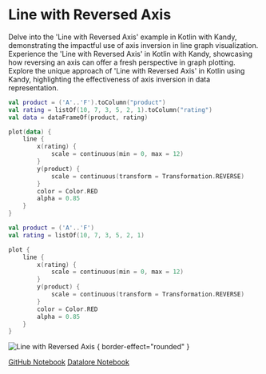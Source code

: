 # Line with Reversed Axis

<web-summary>
Delve into the 'Line with Reversed Axis' example in Kotlin with Kandy, demonstrating the impactful use of axis inversion in line graph visualization.
</web-summary>

<card-summary>
Experience the 'Line with Reversed Axis' in Kotlin with Kandy, showcasing how reversing an axis can offer a fresh perspective in graph plotting.
</card-summary>

<link-summary>
Explore the unique approach of 'Line with Reversed Axis' in Kotlin using Kandy, highlighting the effectiveness of axis inversion in data representation.
</link-summary>

<!---IMPORT org.jetbrains.kotlinx.kandy.letsplot.samples.Lines-->

<!---FUN line_reversed_axis-->
<tabs>
<tab title="Dataframe">

```kotlin
val product = ('A'..'F').toColumn("product")
val rating = listOf(10, 7, 3, 5, 2, 1).toColumn("rating")
val data = dataFrameOf(product, rating)

plot(data) {
    line {
        x(rating) {
            scale = continuous(min = 0, max = 12)
        }
        y(product) {
            scale = continuous(transform = Transformation.REVERSE)
        }
        color = Color.RED
        alpha = 0.85
    }
}
```

</tab>
<tab title="Collections">

```kotlin
val product = ('A'..'F')
val rating = listOf(10, 7, 3, 5, 2, 1)

plot {
    line {
        x(rating) {
            scale = continuous(min = 0, max = 12)
        }
        y(product) {
            scale = continuous(transform = Transformation.REVERSE)
        }
        color = Color.RED
        alpha = 0.85
    }
}
```

</tab></tabs>
<!---END-->

![Line with Reversed Axis](line_reversed_axis.png) { border-effect="rounded" }

<seealso style="cards">
       <category ref="example-ktnb">
           <a href="https://github.com/Kotlin/kandy/blob/main/examples/notebooks/lets-plot/samples/line/line_with_reversed_axis.ipynb" summary="View the notebook on our GitHub repository">GitHub Notebook</a>
           <a href="https://datalore.jetbrains.com/report/static/KQKedA4jDrKu63O53gEN0z/mMx81pnzWS66YyTV1pJ2ZA" summary="Experiment with this example on Datalore">Datalore Notebook</a>
       </category>
</seealso>
